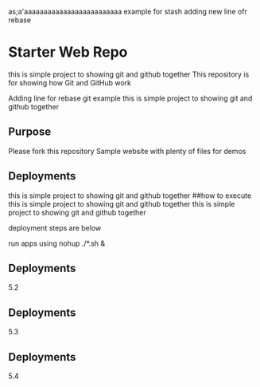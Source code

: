 as;a'aaaaaaaaaaaaaaaaaaaaaaaaa
example for stash
adding new line ofr rebase
# Starter Web Repo
this is simple project to showing git and github together 
This repository is for showing how Git and GitHub work

Adding line for rebase git example
this is simple project to showing git and github together 
## Purpose
Please fork this repository
Sample website with plenty of files for demos

## Deployments 
this is simple project to showing git and github together 
##how to execute
this is simple project to showing git and github together 
this is simple project to showing git and github together 


deployment steps are below

run apps using nohup ./*.sh &
## Deployments 
5.2
## Deployments 
5.3
## Deployments 
5.4
